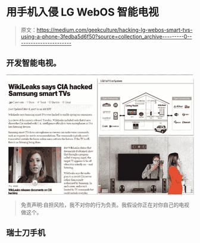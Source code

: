 # 用手机入侵 LG WebOS 智能电视

> 原文：<https://medium.com/geekculture/hacking-lg-webos-smart-tvs-using-a-phone-3fedba5d6f50?source=collection_archive---------0----------------------->

## 开发智能电视。

![](img/db4d6c617ea94545a02c04954368b9b7.png)

> 免责声明:自担风险，我不对你的行为负责。我假设你正在对你自己的电视做这个。

## 瑞士刀手机